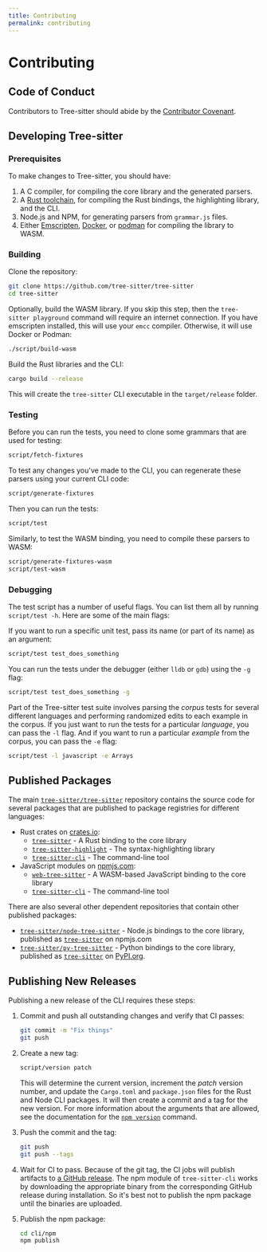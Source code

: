 ```yaml
---
title: Contributing
permalink: contributing
---
```


# Contributing

## Code of Conduct

Contributors to Tree-sitter should abide by the [Contributor Covenant](https://www.contributor-covenant.org/version/1/4/code-of-conduct).

## Developing Tree-sitter

### Prerequisites

To make changes to Tree-sitter, you should have:

1. A C compiler, for compiling the core library and the generated parsers.
2. A [Rust toolchain](https://rustup.rs/), for compiling the Rust bindings, the highlighting library, and the CLI.
3. Node.js and NPM, for generating parsers from `grammar.js` files.
4. Either [Emscripten](https://emscripten.org/), [Docker](https://www.docker.com/), or [podman](https://podman.io/) for compiling the library to WASM.

### Building

Clone the repository:

```sh
git clone https://github.com/tree-sitter/tree-sitter
cd tree-sitter
```

Optionally, build the WASM library. If you skip this step, then the `tree-sitter playground` command will require an internet connection. If you have emscripten installed, this will use your `emcc` compiler. Otherwise, it will use Docker or Podman:

```sh
./script/build-wasm
```

Build the Rust libraries and the CLI:

```sh
cargo build --release
```

This will create the `tree-sitter` CLI executable in the `target/release` folder.

### Testing

Before you can run the tests, you need to clone some grammars that are used for testing:

```sh
script/fetch-fixtures
```

To test any changes you've made to the CLI, you can regenerate these parsers using your current CLI code:

```sh
script/generate-fixtures
```

Then you can run the tests:

```sh
script/test
```

Similarly, to test the WASM binding, you need to compile these parsers to WASM:

```sh
script/generate-fixtures-wasm
script/test-wasm
```

### Debugging

The test script has a number of useful flags. You can list them all by running `script/test -h`. Here are some of the main flags:

If you want to run a specific unit test, pass its name (or part of its name) as an argument:

```sh
script/test test_does_something
```

You can run the tests under the debugger (either `lldb` or `gdb`) using the `-g` flag:

```sh
script/test test_does_something -g
```

Part of the Tree-sitter test suite involves parsing the _corpus_ tests for several different languages and performing randomized edits to each example in the corpus. If you just want to run the tests for a particular _language_, you can pass the `-l` flag. And if you want to run a particular _example_ from the corpus, you can pass the `-e` flag:

```sh
script/test -l javascript -e Arrays
```

## Published Packages

The main [`tree-sitter/tree-sitter`](https://github.com/tree-sitter/tree-sitter) repository contains the source code for several packages that are published to package registries for different languages:

* Rust crates on [crates.io](https://crates.io):
  * [`tree-sitter`](https://crates.io/crates/tree-sitter) - A Rust binding to the core library
  * [`tree-sitter-highlight`](https://crates.io/crates/tree-sitter-highlight) - The syntax-highlighting library
  * [`tree-sitter-cli`](https://crates.io/crates/tree-sitter-cli) - The command-line tool
* JavaScript modules on [npmjs.com](https://npmjs.com):
  * [`web-tree-sitter`](https://www.npmjs.com/package/web-tree-sitter) - A WASM-based JavaScript binding to the core library
  * [`tree-sitter-cli`](https://www.npmjs.com/package/tree-sitter-cli) - The command-line tool

There are also several other dependent repositories that contain other published packages:

* [`tree-sitter/node-tree-sitter`](https://github.com/tree-sitter/node-tree-sitter) - Node.js bindings to the core library, published as [`tree-sitter`](https://www.npmjs.com/package/tree-sitter) on npmjs.com
* [`tree-sitter/py-tree-sitter`](https://github.com/tree-sitter/py-tree-sitter) - Python bindings to the core library, published as [`tree-sitter`](https://pypi.org/project/tree-sitter) on [PyPI.org](https://pypi.org).

## Publishing New Releases

Publishing a new release of the CLI requires these steps:

1. Commit and push all outstanding changes and verify that CI passes:

   ```sh
   git commit -m "Fix things"
   git push
   ```

2. Create a new tag:

   ```sh
   script/version patch
   ```

   This will determine the current version, increment the _patch_ version number, and update the `Cargo.toml` and `package.json` files for the Rust and Node CLI packages. It will then create a commit and a tag for the new version. For more information about the arguments that are allowed, see the documentation for the [`npm version`](https://docs.npmjs.com/cli/version) command.

3. Push the commit and the tag:

   ```sh
   git push
   git push --tags
   ```

4. Wait for CI to pass. Because of the git tag, the CI jobs will publish artifacts to [a GitHub release](https://github.com/tree-sitter/tree-sitter/releases). The npm module of `tree-sitter-cli` works by downloading the appropriate binary from the corresponding GitHub release during installation. So it's best not to publish the npm package until the binaries are uploaded.

5. Publish the npm package:

   ```sh
   cd cli/npm
   npm publish
   ```
